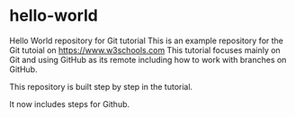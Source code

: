 # hello-world
Hello World repository for Git tutorial
This is an example repository for the Git tutoial on https://www.w3schools.com
This tutorial focuses mainly on Git and using GitHub as its remote 
including how to work with branches on GitHub.

This repository is built step by step in the tutorial.

It now includes steps for Github.

